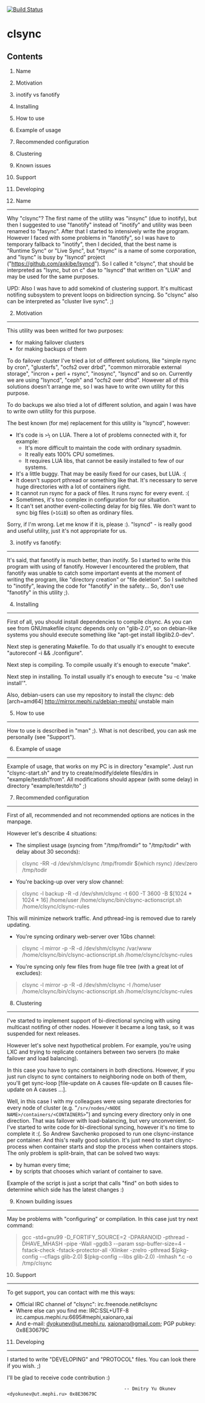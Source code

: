 [![Build Status](https://travis-ci.org/xaionaro/clsync.png?branch=master)](https://travis-ci.org/xaionaro/clsync)

clsync
======
Contents
--------

1.  Name
2.  Motivation
3.  inotify vs fanotify
4.  Installing
5.  How to use
6.  Example of usage
7.  Recommended configuration
8.  Clustering
9.  Known issues
10. Support
11. Developing


1. Name
-------

Why "clsync"? The first name of the utility was "insync" (due to inotify), but
then I suggested to use "fanotify" instead of "inotify" and utility was been
renamed to "fasync". After that I started to intensively write the program.
However I faced with some problems in "fanotify", so I was have to temporary
fallback to "inotify", then I decided, that the best name is "Runtime Sync" or
"Live Sync", but "rtsync" is a name of some corporation, and "lsync" is busy
by "lsyncd" project ("https://github.com/axkibe/lsyncd"). So I called it
"clsync", that should be interpreted as "lsync, but on c" due to "lsyncd" that
written on "LUA" and may be used for the same purposes.

UPD: Also I was have to add somekind of clustering support. It's multicast
notifing subsystem to prevent loops on bidirection syncing. So "clsync" also
can be interpreted as "cluster live sync". ;)

2. Motivation
-------------

This utility was been writted for two purposes:
- for making failover clusters
- for making backups of them

To do failover cluster I've tried a lot of different solutions, like "simple 
rsync by cron", "glusterfs", "ocfs2 over drbd", "common mirrorable external 
storage", "incron + perl + rsync", "inosync", "lsyncd" and so on. Currently we
are using "lsyncd", "ceph" and "ocfs2 over drbd". However all of this
solutions doesn't arrange me, so I was have to write own utility for this
purpose.

To do backups we also tried a lot of different solution, and again I was have
to write own utility for this purpose.

The best known (for me) replacement for this utility is "lsyncd", however:
- It's code is `>½` on LUA. There a lot of problems connected with it,
for example:
    - It's more difficult to maintain the code with ordinary sysadmin.
    - It really eats 100% CPU sometimes.
    - It requires LUA libs, that cannot be easily installed to few
of our systems.
- It's a little buggy. That may be easily fixed for our cases,
but LUA. :(
- It doesn't support pthread or something like that. It's necessary
to serve huge directories with a lot of containers right.
- It cannot run rsync for a pack of files. It runs rsync for every
event. :(
- Sometimes, it's too complex in configuration for our situation.
- It can't set another event-collecting delay for big files. We don't
want to sync big files (`>1GiB`) so often as ordinary files.

Sorry, if I'm wrong. Let me know if it is, please :). "lsyncd" - is really
good and useful utility, just it's not appropriate for us.


3. inotify vs fanotify:
-----------------------

It's said, that fanotify is much better, than inotify. So I started to write 
this program with using of fanotify. However I encountered the problem, that
fanotify was unable to catch some important events at the moment of writing
the program, like "directory creation" or "file deletion". So I switched to
"inotify", leaving the code for "fanotify" in the safety... So, don't use
"fanotify" in this utility ;).


4. Installing
-------------

First of all, you should install dependencies to compile clsync. As you can
see from GNUmakefile clsync depends only on "glib-2.0", so on debian-like
systems you should execute something like "apt-get install libglib2.0-dev".

Next step is generating Makefile. To do that usually it's enought to execute
"autoreconf -i && ./configure".

Next step is compiling. To compile usually it's enough to execute "make".

Next step in installing. To install usually it's enough to execute
"su -c 'make install'".

Also, debian-users can use my repository to install the clsync:
deb [arch=amd64] http://mirror.mephi.ru/debian-mephi/ unstable main


5. How to use
-------------

How to use is described in "man" ;). What is not described, you can ask me
personally (see "Support").


6. Example of usage
-------------------

Example of usage, that works on my PC is in directory "example". Just run
"clsync-start.sh" and try to create/modify/delete files/dirs in
"example/testdir/from". All modifications should appear (with some delay) in
directory "example/testdir/to" ;)


7. Recommended configuration
----------------------------

First of all, recommended and not recommended options are notices in the
manpage.

However let's describe 4 situations:

- The simpliest usage (syncing from "/tmp/fromdir" to "/tmp/todir" with delay about 30 seconds):
> clsync -RR -d /dev/shm/clsync /tmp/fromdir $(which rsync) /dev/zero /tmp/todir

- You're backing-up over very slow channel:
> clsync -l backup -R -d /dev/shm/clsync -t 600 -T 3600 -B $[1024 * 1024 * 16] /home/user /home/clsync/bin/clsync-actionscript.sh /home/clsync/clsync-rules

This will minimize network traffic. And pthread-ing is removed due to rarely
updating.

- You're syncing ordinary web-server over 1Gbs channel:
> clsync -l mirror -p -R -d /dev/shm/clsync /var/www /home/clsync/bin/clsync-actionscript.sh /home/clsync/clsync-rules

- You're syncing only few files from huge file tree (with a great lot of
excludes):
> clsync -l mirror -p -R -d /dev/shm/clsync -I /home/user /home/clsync/bin/clsync-actionscript.sh /home/clsync/clsync-rules

8. Clustering
-------------

I've started to implement support of bi-directional syncing with using
multicast notifing of other nodes. However it became a long task, so it was
suspended for next releases.

However let's solve next hypothetical problem. For example, you're using
LXC and trying to replicate containers between two servers (to make failover
and load balancing).

In this case you have to sync containers in both directions. However, if you
just run clsync to sync containers to neighboring node on both of them, you'll
get sync-loop [file-update on A causes file-update on B causes file-update
on A causes ...].

Well, in this case I with my colleagues were using separate directories for
every node of cluster (e.g. "`/srv/nodes/<NODE NAME>/containers/<CONTAINERS>`")
and syncing every directory only in one direction. That was failover with
load-balancing, but very unconvenient. So I've started to write code for
bi-directional syncing, however it's no time to complete it :(. So
Andrew Savchenko proposed to run one clsync-instance per container. And this's
really good solution. It's just need to start clsync-process when container
starts and stop the process when containers stops. The only problem is
split-brain, that can be solved two ways:
- by human every time;
- by scripts that chooses which variant of container to save.

Example of the script is just a script that calls "find" on both sides to
determine which side has the latest changes :)

9. Known building issues
------------------------

May be problems with "configuring" or compilation. In this case just try
next command:
> gcc -std=gnu99 -D\_FORTIFY\_SOURCE=2 -DPARANOID -pthread -DHAVE\_MHASH  -pipe -Wall -ggdb3 --param ssp-buffer-size=4 -fstack-check -fstack-protector-all -Xlinker -zrelro -pthread $(pkg-config --cflags glib-2.0) $(pkg-config --libs glib-2.0) -lmhash \*.c -o /tmp/clsync

10. Support
-----------

To get support, you can contact with me this ways:
- Official IRC channel of "clsync": irc.freenode.net#clsync
- Where else can you find me: IRC:SSL+UTF-8 irc.campus.mephi.ru:6695#mephi,xaionaro,xai
- And e-mail: <dyokunev@ut.mephi.ru>, <xaionaro@gmail.com>; PGP pubkey: 0x8E30679C

11. Developing
--------------

I started to write "DEVELOPING" and "PROTOCOL" files.
You can look there if you wish. ;)

I'll be glad to receive code contribution :)



                                               -- Dmitry Yu Okunev <dyokunev@ut.mephi.ru> 0x8E30679C

